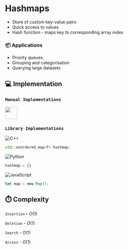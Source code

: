 # Hashmaps
- Store of custom key-value pairs
- Quick access to values
- Hash function - maps key to corresponding array index

### 📦 Applications

- Priority queues
- Grouping and categorisation
- Querying large datasets

## 💻 Implementation

### `Manual Implementations`

<span>
<a href="https://github.com/daliamadur/DSA/blob/main/HashMaps/HashMap.py"> <img src="https://cdn.jsdelivr.net/gh/devicons/devicon@latest/icons/python/python-original.svg" height="40vh"> </a>
</span>


### `Library Implementations`

![C++](https://img.shields.io/badge/c++-%2300599C.svg?style=plastic&logo=c%2B%2B&logoColor=white)

```cpp
std::unordered_map<T> hashmap;
```

![Python](https://img.shields.io/badge/python-3670A0?style=plastic&logo=python&logoColor=white) 

```python
hashmap = {}
```

![JavaScript](https://img.shields.io/badge/JavaScript-F7DF1E?style=plastic&logo=javascript&logoColor=000)

```jsx
let map = new Map();
```

## ⏱️ Complexity

`Insertion` - $O(1)$

`Deletion` - $O(1)$

`Search` - $O(1)$

`Access` - $O(1)$
